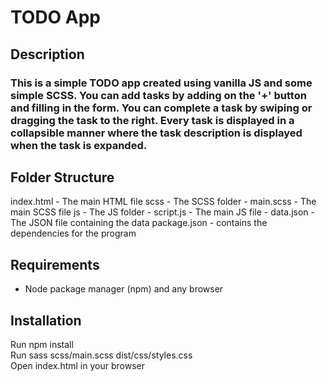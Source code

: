 # TODO App

## Description

### This is a simple TODO app created using vanilla JS and some simple SCSS. You can add tasks by adding on the '+' button and filling in the form. You can complete a task by swiping or dragging the task to the right. Every task is displayed in a collapsible manner where the task description is displayed when the task is expanded. 

## Folder Structure

index.html - The main HTML file
scss - The SCSS folder
    - main.scss - The main SCSS file
js - The JS folder
    - script.js - The main JS file
    - data.json - The JSON file containing the data
package.json - contains the dependencies for the program <br>

## Requirements

- Node package manager (npm) and any browser

## Installation

Run npm install <br>
Run sass scss/main.scss dist/css/styles.css <br>
Open index.html in your browser